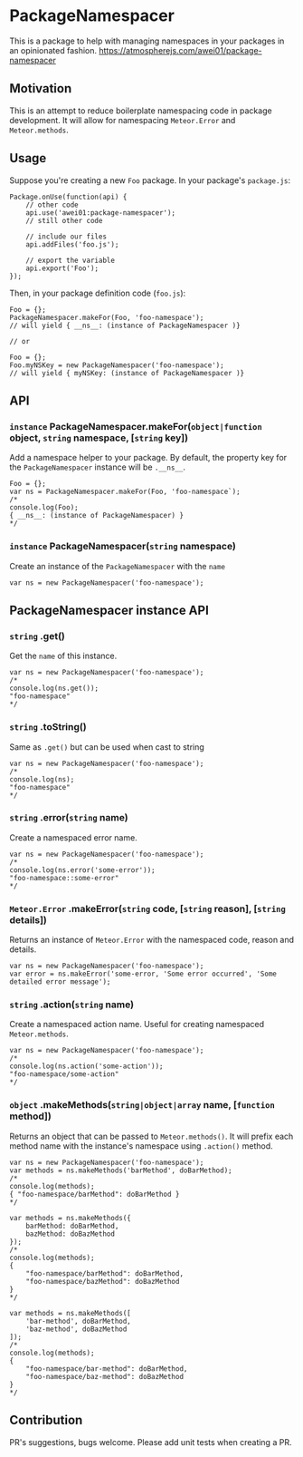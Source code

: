 # PackageNamespacer

This is a package to help with managing namespaces in your packages in an opinionated fashion. https://atmospherejs.com/awei01/package-namespacer

## Motivation

This is an attempt to reduce boilerplate namespacing code in package development. It will allow for namespacing `Meteor.Error` and `Meteor.methods`.

## Usage

Suppose you're creating a new `Foo` package. In your package's `package.js`:

```
Package.onUse(function(api) {
	// other code
	api.use('awei01:package-namespacer');
	// still other code

	// include our files
	api.addFiles('foo.js');

	// export the variable
	api.export('Foo');
});
```

Then, in your package definition code (`foo.js`):
```
Foo = {};
PackageNamespacer.makeFor(Foo, 'foo-namespace');
// will yield { __ns__: (instance of PackageNamespacer )}

// or

Foo = {};
Foo.myNSKey = new PackageNamespacer('foo-namespace');
// will yield { myNSKey: (instance of PackageNamespacer )}

```

## API

### `instance` PackageNamespacer.makeFor(`object|function` object, `string` namespace, [`string` key]) ###

Add a namespace helper to your package. By default, the property key for the `PackageNamespacer` instance will be `.__ns__`.

```
Foo = {};
var ns = PackageNamespacer.makeFor(Foo, 'foo-namespace`);
/*
console.log(Foo);
{ __ns__: (instance of PackageNamespacer) }
*/
```

### `instance` PackageNamespacer(`string` namespace) ###

Create an instance of the `PackageNamespacer` with the `name`

```
var ns = new PackageNamespacer('foo-namespace');
```

## PackageNamespacer instance API ##

### `string` .get() ###
Get the `name` of this instance.

```
var ns = new PackageNamespacer('foo-namespace');
/*
console.log(ns.get());
"foo-namespace"
*/
```

### `string` .toString() ###
Same as `.get()` but can be used when cast to string
```
var ns = new PackageNamespacer('foo-namespace');
/*
console.log(ns);
"foo-namespace"
*/
```

### `string` .error(`string` name) ###
Create a namespaced error name.

```
var ns = new PackageNamespacer('foo-namespace');
/*
console.log(ns.error('some-error'));
"foo-namespace::some-error"
*/
```

### `Meteor.Error` .makeError(`string` code, [`string` reason], [`string` details]) ###
Returns an instance of `Meteor.Error` with the namespaced code, reason and details.

```
var ns = new PackageNamespacer('foo-namespace');
var error = ns.makeError('some-error, 'Some error occurred', 'Some detailed error message');
```

### `string` .action(`string` name) ###
Create a namespaced action name. Useful for creating namespaced `Meteor.methods`.

```
var ns = new PackageNamespacer('foo-namespace');
/*
console.log(ns.action('some-action'));
"foo-namespace/some-action"
*/
```

### `object` .makeMethods(`string|object|array` name, [`function` method]) ###
Returns an object that can be passed to `Meteor.methods()`. It will prefix each method name with the instance's namespace using `.action()` method.

```
var ns = new PackageNamespacer('foo-namespace');
var methods = ns.makeMethods('barMethod', doBarMethod);
/*
console.log(methods);
{ "foo-namespace/barMethod": doBarMethod }
*/

var methods = ns.makeMethods({
	barMethod: doBarMethod,
	bazMethod: doBazMethod
});
/*
console.log(methods);
{
	"foo-namespace/barMethod": doBarMethod,
	"foo-namespace/bazMethod": doBazMethod
}
*/

var methods = ns.makeMethods([
	'bar-method', doBarMethod,
	'baz-method', doBazMethod
]);
/*
console.log(methods);
{
	"foo-namespace/bar-method": doBarMethod,
	"foo-namespace/baz-method": doBazMethod
}
*/
```


## Contribution
PR's suggestions, bugs welcome. Please add unit tests when creating a PR.
